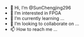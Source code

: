 - 👋 Hi, I’m @SunChengjing296
- 👀 I’m interested in FPGA
- 🌱 I’m currently learning ...
- 💞️ I’m looking to collaborate on ...
- 📫 How to reach me ...

<!---
SunChengjing296/SunChengjing296 is a ✨ special ✨ repository because its `README.md` (this file) appears on your GitHub profile.
You can click the Preview link to take a look at your changes.
--->

